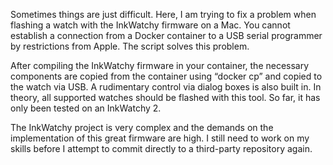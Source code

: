 Sometimes things are just difficult. Here, I am trying to fix a problem when flashing a watch with the InkWatchy firmware on a Mac.
You cannot establish a connection from a Docker container to a USB serial programmer by restrictions from Apple. The script solves this problem.

After compiling the InkWatchy firmware in your container, the necessary components are copied from the container using “docker cp” and copied to the watch via USB. 
A rudimentary control via dialog boxes is also built in. In theory, all supported watches should be flashed with this tool. 
So far, it has only been tested on an InkWatchy 2.

The InkWatchy project is very complex and the demands on the implementation of this great firmware are high. I still need to work on my skills before I attempt to commit directly to a third-party repository again.

